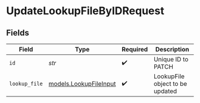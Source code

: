 # UpdateLookupFileByIDRequest


## Fields

| Field                                                  | Type                                                   | Required                                               | Description                                            |
| ------------------------------------------------------ | ------------------------------------------------------ | ------------------------------------------------------ | ------------------------------------------------------ |
| `id`                                                   | *str*                                                  | :heavy_check_mark:                                     | Unique ID to PATCH                                     |
| `lookup_file`                                          | [models.LookupFileInput](../models/lookupfileinput.md) | :heavy_check_mark:                                     | LookupFile object to be updated                        |